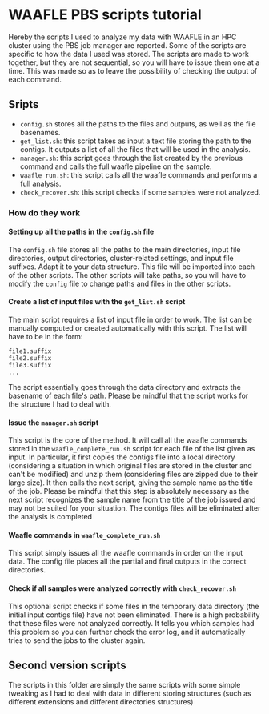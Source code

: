 # WAAFLE PBS scripts tutorial
Hereby the scripts I used to analyze my data with WAAFLE in an HPC cluster using the PBS job manager are reported. Some of the scripts are specific to how the data I used was stored. The scripts are made to work together, but they are not sequential, so you will have to issue them one at a time. This was made so as to leave the possibility of checking the output of each command. 

## Sripts
- `config.sh` stores all the paths to the files and outputs, as well as the file basenames.
- `get_list.sh`: this script takes as input a text file storing the path to the contigs. It outputs a list of all the files that will be used in the analysis.
- `manager.sh`: this script goes through the list created by the previous command and calls the full waafle pipeline on the sample.
- `waafle_run.sh`: this script calls all the waafle commands and performs a full analysis.
- `check_recover.sh`: this script checks if some samples were not analyzed.

### How do they work

#### Setting up all the paths in the `config.sh` file

The `config.sh` file stores all the paths to the main directories, input file directories, output directories, cluster-related settings, and input file suffixes. Adapt it to your data structure.
This file will be imported into each of the other scripts. The other scripts will take paths, so you will have to modify the `config` file to change paths and files in the other scripts.

#### Create a list of input files with the `get_list.sh` script

The main script requires a list of input file in order to work. The list can be manually computed or created automatically with this script. The list will have to be in the form:
```
file1.suffix
file2.suffix
file3.suffix
...
```
The script essentially goes through the data directory and extracts the basename of each file's path. Please be mindful that the script works for the structure I had to deal with.

#### Issue the `manager.sh` script
This script is the core of the method. It will call all the waafle commands stored in the `waafle_complete_run.sh` script for each file of the list given as input.
In particular, it first copies the contigs file into a local directory (considering a situation in which original files are stored in the cluster and can't be modified) and unzip them (considering files are zipped due to their large size). It then calls the next script, giving the sample name as the title of the job. Please be mindful that this step is absolutely necessary as the next script recognizes the sample name from the title of the job issued and may not be suited for your situation. The contigs files will be eliminated after the analysis is completed

#### Waafle commands in `waafle_complete_run.sh`
This script simply issues all the waafle commands in order on the input data. The config file places all the partial and final outputs in the correct directories.

#### Check if all samples were analyzed correctly with `check_recover.sh`
This optional script checks if some files in the temporary data directory (the initial input contigs file) have not been eliminated. There is a high probability that these files were not analyzed correctly. It tells you which samples had this problem so you can further check the error log, and it automatically tries to send the jobs to the cluster again.

## Second version scripts
The scripts in this folder are simply the same scripts with some simple tweaking as I had to deal with data in different storing structures (such as different extensions and different directories structures)
